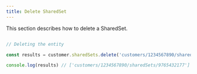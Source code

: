 ```yaml
---
title: Delete SharedSet 
---
```


This section describes how to delete a SharedSet.



```javascript

// Deleting the entity

const results = customer.sharedSets.delete('customers/1234567890/sharedSets')

console.log(results) // ['customers/1234567890/sharedSets/9765432177']

```